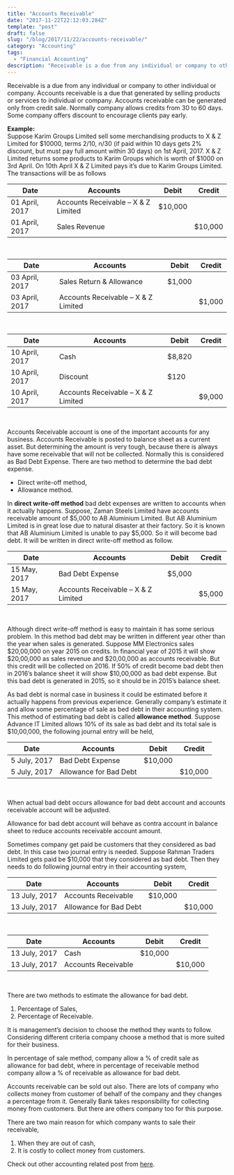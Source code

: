 ```yaml
---
title: "Accounts Receivable"
date: "2017-11-22T22:12:03.284Z"
template: "post"
draft: false
slug: "/blog/2017/11/22/accounts-receivable/"
category: "Accounting"
tags:
  - "Financial Accounting"
description: "Receivable is a due from any individual or company to other individual or company. Accounts receivable is a due that generated by selling products or services to individual or company."
---
```


Receivable is a due from any individual or company to other individual or company. Accounts receivable is a due that generated by selling products or services to individual or company. Accounts receivable can be generated only from credit sale. Normally company allows credits from 30 to 60 days. Some company offers discount to encourage clients pay early.

**Example:**  
Suppose Karim Groups Limited sell some merchandising products to X & Z Limited for \$10000, terms 2/10, n/30 (if paid within 10 days gets 2% discount, but must pay full amount within 30 days) on 1st April, 2017. X & Z Limited returns some products to Karim Groups which is worth of \$1000 on 3rd April. On 10th April X & Z Limited pays it’s due to Karim Groups Limited. The transactions will be as follows

<div class="table-responsive">
<table class="table table-bordered table-hover">
  <thead class="thead-dark">
  <tr>
    <th>Date</th>
    <th>Accounts</th>
    <th>Debit</th>
    <th>Credit</th>
  </tr>
  </thead>
  <tr>
   <td>01 April, 2017</td>
   <td>Accounts Receivable – X & Z Limited</td>
   <td>$10,000</td>
   <td></td>
  </tr>
  <tr>
   <td>01 April, 2017</td>
   <td>Sales Revenue</td>
   <td></td>
   <td>$10,000</td>
  </tr>
</table>
</div>
</br>

<div class="table-responsive">
<table class="table table-bordered table-hover">
  <thead class="thead-dark">
  <tr>
    <th>Date</th>
    <th>Accounts</th>
    <th>Debit</th>
    <th>Credit</th>
  </tr>
  </thead>
  <tr>
   <td>03 April, 2017</td>
   <td>Sales Return & Allowance</td>
   <td>$1,000</td>
   <td></td>
  </tr>
  <tr>
   <td>03 April, 2017</td>
   <td>Accounts Receivable – X & Z Limited</td>
   <td></td>
   <td>$1,000</td>
  </tr>
</table>
</div>
</br>

<div class="table-responsive">
<table class="table table-bordered table-hover">
  <thead class="thead-dark">
  <tr>
    <th>Date</th>
    <th>Accounts</th>
    <th>Debit</th>
    <th>Credit</th>
  </tr>
  </thead>
  <tr>
    <td>10 April, 2017</td>
    <td>Cash</td>
    <td>$8,820</td>
    <td></td>
  </tr>
  <tr>
   <td>10 April, 2017</td>
   <td>Discount</td>
   <td>$120</td>
   <td></td>
  </tr>
  <tr>
   <td>10 April, 2017</td>
   <td>Accounts Receivable – X & Z Limited</td>
   <td></td>
   <td>$9,000</td>
  </tr>
</table>
</div>
</br>

Accounts Receivable account is one of the important accounts for any business. Accounts Receivable is posted to balance sheet as a current asset. But determining the amount is very tough, because there is always have some receivable that will not be collected. Normally this is considered as Bad Debt Expense. There are two method to determine the bad debt expense.

* Direct write-off method,
* Allowance method.

In **direct write-off method** bad debt expenses are written to accounts when it actually happens. Suppose, Zaman Steels Limited have accounts receivable amount of \$5,000 to AB Aluminium Limited. But AB Aluminium Limited is in great lose due to natural disaster at their factory. So it is known that AB Aluminium Limited is unable to pay \$5,000. So it will become bad debt. It will be written in direct write-off method as follow.

<div class="table-responsive">
<table class="table table-bordered table-hover">
  <thead class="thead-dark">
  <tr>
    <th>Date</th>
    <th>Accounts</th>
    <th>Debit</th>
    <th>Credit</th>
  </tr>
  </thead>
  <tr>
   <td>15 May, 2017</td>
   <td>Bad Debt Expense</td>
   <td>$5,000</td>
   <td></td>
  </tr>
  <tr>
   <td>15 May, 2017</td>
   <td>Accounts Receivable – X & Z Limited</td>
   <td></td>
   <td>$5,000</td>
  </tr>
</table>
</div>
</br>

Although direct write-off method is easy to maintain it has some serious problem. In this method bad debt may be written in different year other than the year when sales is generated. Suppose MM Electronics sales \$20,00,000 on year 2015 on credits. In financial year of 2015 it will show \$20,00,000 as sales revenue and \$20,00,000 as accounts receivable. But this credit will be collected on 2016. If 50% of credit become bad debt then in 2016’s balance sheet it will show \$10,00,000 as bad debt expense. But this bad debt is generated in 2015, so it should be in 2015’s balance sheet.

As bad debt is normal case in business it could be estimated before it actually happens from previous experience. Generally company’s estimate it and allow some percentage of sale as bed debt in their accounting system. This method of estimating bad debt is called **allowance method**. Suppose Advance IT Limited allows 10% of its sale as bad debt and its total sale is \$10,00,000, the following journal entry will be held,

<div class="table-responsive">
<table class="table table-bordered table-hover">
  <thead class="thead-dark">
  <tr>
    <th>Date</th>
    <th>Accounts</th>
    <th>Debit</th>
    <th>Credit</th>
  </tr>
  </thead>
  <tr>
   <td>5 July, 2017</td>
   <td>Bad Debt Expense</td>
   <td>$10,000</td>
   <td></td>
  </tr>
  <tr>
   <td>5 July, 2017</td>
   <td>Allowance for Bad Debt</td>
   <td></td>
   <td>$10,000</td>
  </tr>
</table>
</div>
</br>

When actual bad debt occurs allowance for bad debt account and accounts receivable account will be adjusted.

Allowance for bad debt account will behave as contra account in balance sheet to reduce accounts receivable account amount.

Sometimes company get paid be customers that they considered as bad debt. In this case two journal entry is needed. Suppose Rahman Traders Limited gets paid be \$10,000 that they considered as bad debt. Then they needs to do following journal entry in their accounting system,

<div class="table-responsive">
<table class="table table-bordered table-hover">
  <thead class="thead-dark">
  <tr>
    <th>Date</th>
    <th>Accounts</th>
    <th>Debit</th>
    <th>Credit</th>
  </tr>
  </thead>
  <tr>
   <td>13 July, 2017</td>
   <td>Accounts Receivable</td>
   <td>$10,000</td>
   <td></td>
  </tr>
  <tr>
   <td>13 July, 2017</td>
   <td>Allowance for Bad Debt</td>
   <td></td>
   <td>$10,000</td>
  </tr>
</table>
</div>
</br>

<div class="table-responsive">
<table class="table table-bordered table-hover">
  <thead class="thead-dark">
  <tr>
    <th>Date</th>
    <th>Accounts</th>
    <th>Debit</th>
    <th>Credit</th>
  </tr>
  </thead>
  <tr>
   <td>13 July, 2017</td>
   <td>Cash</td>
   <td>$10,000</td>
   <td></td>
  </tr>
  <tr>
   <td>13 July, 2017</td>
   <td>Accounts Receivable</td>
   <td></td>
   <td>$10,000</td>
  </tr>
</table>
</div>
</br>

There are two methods to estimate the allowance for bad debt.

1. Percentage of Sales,
1. Percentage of Receivable.

It is management’s decision to choose the method they wants to follow. Considering different criteria company choose a method that is more suited for their business.

In percentage of sale method, company allow a % of credit sale as allowance for bad debt, where in percentage of receivable method company allow a % of receivable as allowance for bad debt.

Accounts receivable can be sold out also. There are lots of company who collects money from customer of behalf of the company and they changes a percentage from it. Generally Bank takes responsibility for collecting money from customers. But there are others company too for this purpose.

There are two main reason for which company wants to sale their receivable,

1. When they are out of cash,
2. It is costly to collect money from customers.

Check out other accounting related post from
[here](https://www.nahidsaikat.com/category/accounting/ "Accounting Post").
